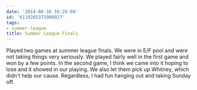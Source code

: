 ```yaml
---
date: '2014-08-16 16:26:08'
id: '6119285375986027'
tags:
- summer-league
title: Summer League Finals
---
```


Played two games at summer league finals. We were in E/F pool and were not taking things very seriously. We played fairly well in the first game and won by a few points. In the second game, I think we came into it hoping to lose and it showed in our playing. We also let them pick up Whitney, which didn't help our cause. Regardless, I had fun hanging out and taking Sunday off.
